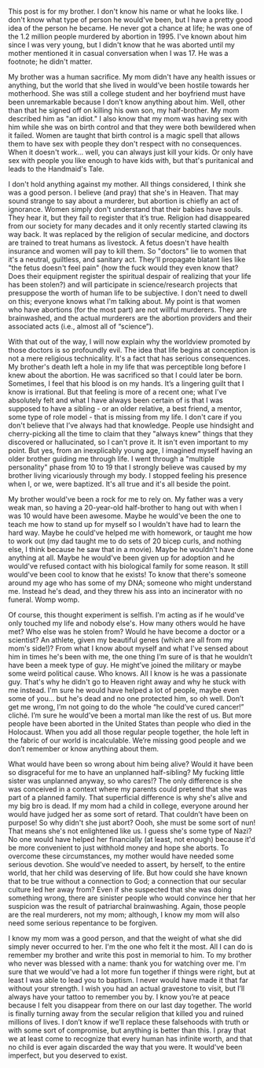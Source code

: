 This post is for my brother. I don't know his name or what he looks like. I don't know what type of person he would've been, but I have a pretty good idea of the person he became. He never got a chance at life; he was one of the 1.2 million people murdered by abortion in 1995. I've known about him since I was very young, but I didn't know that he was aborted until my mother mentioned it in casual conversation when I was 17. He was a footnote; he didn't matter.

My brother was a human sacrifice. My mom didn't have any health issues or anything, but the world that she lived in would’ve been hostile towards her motherhood. She was still a college student and her boyfriend must have been unremarkable because I don’t know anything about him. Well, other than that he signed off on killing his own son, my half-brother. My mom described him as "an idiot." I also know that my mom was having sex with him while she was on birth control and that they were both bewildered when it failed. Women are taught that birth control is a magic spell that allows them to have sex with people they don't respect with no consequences. When it doesn't work... well, you can always just kill your kids. Or only have sex with people you like enough to have kids with, but that's puritanical and leads to the Handmaid's Tale.

I don't hold anything against my mother. All things considered, I think she was a good person. I believe (and pray) that she's in Heaven. That may sound strange to say about a murderer, but abortion is chiefly an act of ignorance. Women simply don't understand that their babies have souls. They hear it, but they fail to register that it’s true. Religion had disappeared from our society for many decades and it only recently started clawing its way back. It was replaced by the religion of secular medicine, and doctors are trained to treat humans as livestock. A fetus doesn't have health insurance and women will pay to kill them. So "doctors" lie to women that it's a neutral, guiltless, and sanitary act. They'll propagate blatant lies like "the fetus doesn't feel pain" (how the fuck would they even know that? Does their equipment register the spiritual despair of realizing that your life has been stolen?) and will participate in science/research projects that presuppose the worth of human life to be subjective. I don't need to dwell on this; everyone knows what I'm talking about. My point is that women who have abortions (for the most part) are not willful murderers. They are brainwashed, and the actual murderers are the abortion providers and their associated acts (i.e., almost all of “science”).

With that out of the way, I will now explain why the worldview promoted by those doctors is so profoundly evil. The idea that life begins at conception is not a mere religious technicality. It's a fact that has serious consequences. My brother's death left a hole in my life that was perceptible long before I knew about the abortion. He was sacrificed so that I could later be born. Sometimes, I feel that his blood is on my hands. It’s a lingering guilt that I know is irrational. But that feeling is more of a recent one; what I've absolutely felt and what I have always been certain of is that I was supposed to have a sibling - or an older relative, a best friend, a mentor, some type of role model - that is missing from my life. I don't care if you don't believe that I’ve always had that knowledge. People use hindsight and cherry-picking all the time to claim that they "always knew" things that they discovered or hallucinated, so I can't prove it. It isn't even important to my point. But yes, from an inexplicably young age, I imagined myself having an older brother guiding me through life. I went through a "multiple personality" phase from 10 to 19 that I strongly believe was caused by my brother living vicariously through my body. I stopped feeling his presence when I, or we, were baptized. It's all true and it's all beside the point.

My brother would've been a rock for me to rely on. My father was a very weak man, so having a 20-year-old half-brother to hang out with when I was 10 would have been awesome. Maybe he would've been the one to teach me how to stand up for myself so I wouldn't have had to learn the hard way. Maybe he could've helped me with homework, or taught me how to work out (my dad taught me to do sets of 20 bicep curls, and nothing else, I think because he saw that in a movie). Maybe he wouldn't have done anything at all. Maybe he would've been given up for adoption and he would've refused contact with his biological family for some reason. It still would've been cool to know that he exists! To know that there's someone around my age who has some of my DNA; someone who might understand me. Instead he's dead, and they threw his ass into an incinerator with no funeral. Womp womp. 

Of course, this thought experiment is selfish. I'm acting as if he would've only touched my life and nobody else's. How many others would he have met? Who else was he stolen from? Would he have become a doctor or a scientist? An athlete, given my beautiful genes (which are all from my mom's side!)? From what I know about myself and what I've sensed about him in times he's been with me, the one thing I’m sure of is that he wouldn’t have been a meek type of guy. He might’ve joined the military or maybe some weird political cause. Who knows. All I know is he was a passionate guy. That's why he didn't go to Heaven right away and why he stuck with me instead. I'm sure he would have helped a lot of people, maybe even some of you... but he's dead and no one protected him, so oh well. Don’t get me wrong, I’m not going to do the whole “he could’ve cured cancer!” cliché. I’m sure he would’ve been a mortal man like the rest of us. But more people have been aborted in the United States than people who died in the Holocaust. When you add all those regular people together, the hole left in the fabric of our world is incalculable. We’re missing good people and we don’t remember or know anything about them.

What would have been so wrong about him being alive? Would it have been so disgraceful for me to have an unplanned half-sibling? My fucking little sister was unplanned anyway, so who cares!? The only difference is she was conceived in a context where my parents could pretend that she was part of a planned family. That superficial difference is why she's alive and my big bro is dead. If my mom had a child in college, everyone around her would have judged her as some sort of retard. That couldn’t have been on purpose! So why didn't she just abort? Oooh, she must be some sort of nun! That means she's not enlightened like us. I guess she's some type of Nazi? No one would have helped her financially (at least, not enough) because it'd be more convenient to just withhold money and hope she aborts. To overcome these circumstances, my mother would have needed some serious devotion. She would've needed to assert, by herself, to the entire world, that her child was deserving of life. But how could she have known that to be true without a connection to God; a connection that our secular culture led her away from? Even if she suspected that she was doing something wrong, there are sinister people who would convince her that her suspicion was the result of patriarchal brainwashing. Again, those people are the real murderers, not my mom; although, I know my mom will also need some serious repentance to be forgiven. 

I know my mom was a good person, and that the weight of what she did simply never occurred to her. I'm the one who felt it the most. All I can do is remember my brother and write this post in memorial to him. To my brother who never was blessed with a name: thank you for watching over me. I'm sure that we would've had a lot more fun together if things were right, but at least I was able to lead you to baptism. I never would have made it that far without your strength. I wish you had an actual gravestone to visit, but I’ll always have your tattoo to remember you by. I know you’re at peace because I felt you disappear from there on our last day together. The world is finally turning away from the secular religion that killed you and ruined millions of lives. I don’t know if we’ll replace these falsehoods with truth or with some sort of compromise, but anything is better than this. I pray that we at least come to recognize that every human has infinite worth, and that no child is ever again discarded the way that you were. It would've been imperfect, but you deserved to exist.
